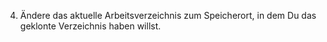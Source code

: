 4. Ändere das aktuelle Arbeitsverzeichnis zum Speicherort, in dem Du das geklonte Verzeichnis haben willst.
